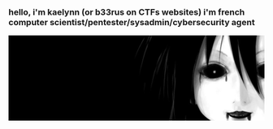 ### hello, i'm kaelynn (or b33rus on CTFs websites) i'm french computer scientist/pentester/sysadmin/cybersecurity agent
<img src="background.jpg">
